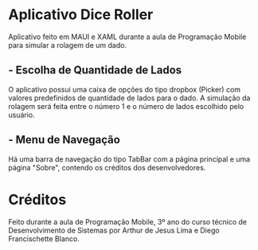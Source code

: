 # Aplicativo Dice Roller

  Aplicativo feito em MAUI e XAML durante a aula de Programação Mobile para simular a rolagem de um
dado.

## - Escolha de Quantidade de Lados

  O aplicativo possui uma caixa de opções do tipo dropbox (Picker) com valores predefinidos de quantidade de lados para o dado.
  A simulação da rolagem será feita entre o número 1 e o número de lados escolhido pelo usuário.

## - Menu de Navegação
  Há uma barra de navegação do tipo TabBar com a página principal e uma página "Sobre", contendo os créditos dos desenvolvedores.

# Créditos

  Feito durante a aula de Programação Mobile, 3º ano do curso técnico de Desenvolvimento de Sistemas por Arthur de Jesus Lima e Diego Francischette Blanco.
